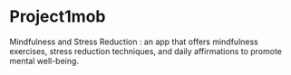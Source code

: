 # Project1mob
Mindfulness and Stress Reduction :  an app that offers mindfulness exercises, stress reduction techniques, and daily affirmations to promote mental well-being.
